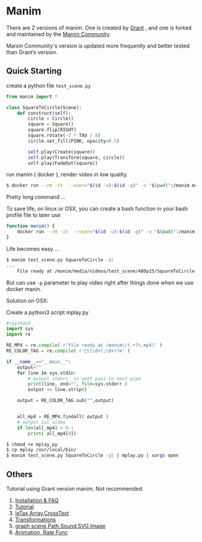 <h2 id="cbcd3fecff4c0ef0c063f8c41726d34a"></h2>


# Manim

There are 2 versions of manim.  One is created by [Grant](https://github.com/3b1b/manim) , and one is forked and maintained by the [Manim Community](https://github.com/ManimCommunity/manim).

Manim Community's version is updated more frequently and better tested than Grant’s version.


<h2 id="05bff63b61f38b96b6f040dfdfc00fa4"></h2>


## Quick Starting

create a python file `test_scene.py`

```python
from manim import *

class SquareToCircle(Scene):
    def construct(self):
        circle = Circle()
        square = Square()
        square.flip(RIGHT)
        square.rotate(-3 * TAU / 8)
        circle.set_fill(PINK, opacity=0.5)

        self.play(Create(square))
        self.play(Transform(square, circle))
        self.play(FadeOut(square))
```

run manim ( docker ), render video in low quality.

```bash
$ docker run --rm -it  --user="$(id -u):$(id -g)" -v "$(pwd)":/manim manimcommunity/manim:stable manim test_scene.py SquareToCircle -ql
```

Pretty long command ...

To save life, on linux or OSX, you can create a bash function in your bash profile file to later use

```bash
function manim() {
    docker run --rm -it  --user="$(id -u):$(id -g)" -v "$(pwd)":/manim manimcommunity/manim:stable manim $@
}
```

Life becomes easy ...

```bash
$ manim test_scene.py SquareToCircle -ql
...
    File ready at /manim/media/videos/test_scene/480p15/SquareToCircle.mp4   
```

But can use `-p` parameter to play video right after things done when we use docker manin.

Solution on OSX:

Create a python3 script mplay.py

```python
#!python3
import sys
import re

RE_MP4 = re.compile( r'File ready at /manim\/(.+?\.mp4)' )
RE_COLOR_TAG = re.compile( r'\[\d+(;\d+)?m' )

if __name__=="__main__":
    output=""
    for line in sys.stdin:
        # output stderr, so wont pass to next pipe
        print(line, end="", file=sys.stderr )
        output += line.strip()

    output = RE_COLOR_TAG.sub("",output)


    all_mp4 = RE_MP4.findall( output )
    # output 1st video
    if len(all_mp4) > 0 :
        print( all_mp4[0])
```

```bash
$ chmod +x mplay.py
$ cp mplay /usr/local/bin/
$ manim test_scene.py SquareToCircle -ql | mplay.py | xargs open 
```



<h2 id="52ef9633d88a7480b3a938ff9eaa2a25"></h2>


## Others

Tutorial using Grant version manim. Not recommended.

1. [Installation & FAQ](manim_FAQ.md)
2. [Tutorial](manim_1.md)
3. [leTax,Array,CrossText](manim_2.md)
4. [Transformations](manim_4.md)
5. [graph scene,Path,Sound,SVG,Image](manim_6.md)
6. [Animation, Rate Func](manim_8.md)



